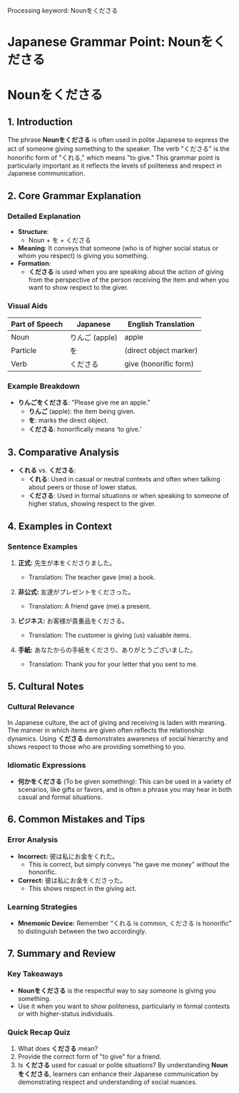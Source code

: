 Processing keyword: Nounをくださる
# Japanese Grammar Point: Nounをくださる
# Nounをくださる
## 1. Introduction
The phrase **Nounをくださる** is often used in polite Japanese to express the act of someone giving something to the speaker. The verb "くださる" is the honorific form of "くれる," which means "to give." This grammar point is particularly important as it reflects the levels of politeness and respect in Japanese communication.
## 2. Core Grammar Explanation
### Detailed Explanation
- **Structure**: 
  - Noun + を + くださる
- **Meaning**: It conveys that someone (who is of higher social status or whom you respect) is giving you something.
- **Formation**:
  - **くださる** is used when you are speaking about the action of giving from the perspective of the person receiving the item and when you want to show respect to the giver.
### Visual Aids
| Part of Speech | Japanese | English Translation |
|----------------|----------|---------------------|
| Noun           | りんご (apple)  | apple               |
| Particle       | を        | (direct object marker) |
| Verb           | くださる  | give (honorific form) |
### Example Breakdown
- **りんごをくださる**: "Please give me an apple."
  - **りんご** (apple): the item being given.
  - **を**: marks the direct object.
  - **くださる**: honorifically means ‘to give.’
## 3. Comparative Analysis
- **くれる** vs. **くださる**:
  - **くれる**: Used in casual or neutral contexts and often when talking about peers or those of lower status.
  - **くださる**: Used in formal situations or when speaking to someone of higher status, showing respect to the giver.
## 4. Examples in Context
### Sentence Examples
1. **正式:** 先生が本をくださりました。
   - Translation: The teacher gave (me) a book.
   
2. **非公式:** 友達がプレゼントをくださった。
   - Translation: A friend gave (me) a present.
   
3. **ビジネス:** お客様が貴重品をくださる。
   - Translation: The customer is giving (us) valuable items.
4. **手紙:** あなたからの手紙をくださり、ありがとうございました。
   - Translation: Thank you for your letter that you sent to me.
## 5. Cultural Notes
### Cultural Relevance
In Japanese culture, the act of giving and receiving is laden with meaning. The manner in which items are given often reflects the relationship dynamics. Using **くださる** demonstrates awareness of social hierarchy and shows respect to those who are providing something to you.
### Idiomatic Expressions
- **何かをくださる** (To be given something): This can be used in a variety of scenarios, like gifts or favors, and is often a phrase you may hear in both casual and formal situations.
## 6. Common Mistakes and Tips
### Error Analysis
- **Incorrect:** 彼は私にお金をくれた。
  - This is correct, but simply conveys "he gave me money" without the honorific. 
- **Correct:** 彼は私にお金をくださった。
  - This shows respect in the giving act.
### Learning Strategies
- **Mnemonic Device:** Remember “くれる is common, くださる is honorific” to distinguish between the two accordingly.
## 7. Summary and Review
### Key Takeaways
- **Nounをくださる** is the respectful way to say someone is giving you something.
- Use it when you want to show politeness, particularly in formal contexts or with higher-status individuals.
### Quick Recap Quiz
1. What does **くださる** mean?
2. Provide the correct form of "to give" for a friend.
3. Is **くださる** used for casual or polite situations?
By understanding **Nounをくださる**, learners can enhance their Japanese communication by demonstrating respect and understanding of social nuances.
